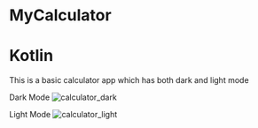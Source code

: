 # MyCalculator
# Kotlin

This is a basic calculator app which has both dark and light mode

Dark Mode
![calculator_dark](https://github.com/ANBHARADWAJ10/MyCalculator/assets/139613786/ea53fd4c-4cc0-42b7-bc83-4f12aa2580de)


Light Mode
![calculator_light](https://github.com/ANBHARADWAJ10/MyCalculator/assets/139613786/145de144-080a-4043-a4df-22ae88c3cb63)
